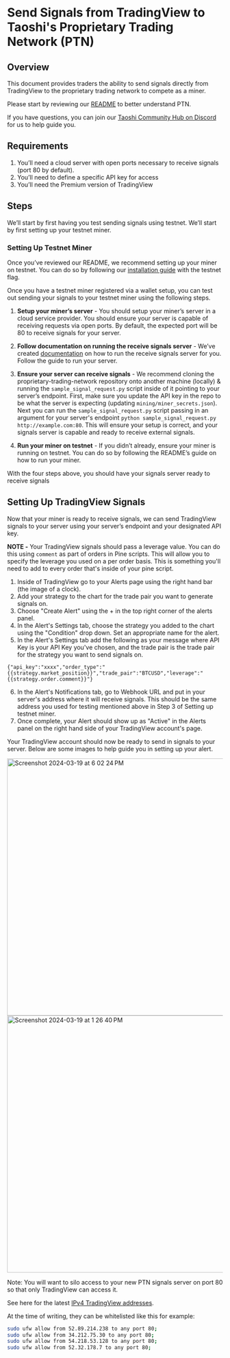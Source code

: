 # Send Signals from TradingView to Taoshi's Proprietary Trading Network (PTN)

## Overview

This document provides traders the ability to send signals directly from TradingView to the proprietary
trading network to compete as a miner.

Please start by reviewing our <a href="https://github.com/taoshidev/proprietary-trading-network">README</a> to better understand PTN.

If you have questions, you can join our <a href="https://discord.gg/MWWqaH3VJU">Taoshi Community Hub on Discord</a>
for us to help guide you.

## Requirements

1. You’ll need a cloud server with open ports necessary to receive signals (port 80 by default).
2. You’ll need to define a specific API key for access
3. You’ll need the Premium version of TradingView

## Steps

We’ll start by first having you test sending signals using testnet. We’ll start by first setting up your testnet miner.

### Setting Up Testnet Miner

Once you’ve reviewed our README, we recommend setting up your miner on testnet. You can do so by
following our <a href = "https://github.com/taoshidev/proprietary-trading-network/blob/main/docs/miner.md">installation guide</a> with the testnet flag.

Once you have a testnet miner registered via a wallet setup, you can test out sending your signals to your
testnet miner using the following steps.

1. **Setup your miner’s server** - You should setup your miner’s server in a cloud service provider. You should ensure
   your server is capable of receiving requests via open ports. By default, the expected port will be 80 to receive
   signals for your server.

2. **Follow documentation on running the receive signals server** - We’ve created <a href="https://github.com/taoshidev/proprietary-trading-network/blob/main/docs/running_signals_server.md">documentation</a> on how to run the receive
   signals server for you. Follow the guide to run your server.

3. **Ensure your server can receive signals** - We recommend cloning the proprietary-trading-network repository onto
   another machine (locally) & running the `sample_signal_request.py` script inside of it pointing to your server’s endpoint. First, make
   sure you update the API key in the repo to be what the server is expecting (updating `mining/miner_secrets.json`). Next you can run
   the `sample_signal_request.py` script passing in an argument for your server's endpoint `python sample_signal_request.py http://example.com:80`. This will ensure your
   setup is correct, and your signals server is capable and ready to receive external signals.

4. **Run your miner on testnet** - If you didn’t already, ensure your miner is running on testnet. You can do so by
   following the README’s guide on how to run your miner.

With the four steps above, you should have your signals server ready to receive signals

## Setting Up TradingView Signals

Now that your miner is ready to receive signals, we can send TradingView signals to your server using your
server’s endpoint and your designated API key.

**NOTE -** Your TradingView signals should pass a leverage value. You can do this using `comment` as part of orders in Pine scripts.
This will allow you to specify the leverage you used on a per order basis. This is something you'll need to add to every
order that's inside of your pine script.

1. Inside of TradingView go to your Alerts page using the right hand bar (the image of a clock).
2. Add your strategy to the chart for the trade pair you want to generate signals on.
3. Choose "Create Alert" using the + in the top right corner of the alerts panel.
4. In the Alert's Settings tab, choose the strategy you added to the chart using the "Condition" drop down. Set an appropriate name for the alert.
5. In the Alert's Settings tab add the following as your message where API Key is your API Key you've chosen, and the trade pair is the trade pair for the strategy you want to send signals on.

```
{"api_key":"xxxx","order_type":"{{strategy.market_position}}","trade_pair":"BTCUSD","leverage":"{{strategy.order.comment}}"}
```

6. In the Alert's Notifications tab, go to Webhook URL and put in your server's address where it will receive signals.
   This should be the same address you used for testing mentioned above in Step 3 of Setting up testnet miner.
7. Once complete, your Alert should show up as "Active" in the Alerts panel on the right hand side of your TradingView
   account's page.

Your TradingView account should now be ready to send in signals to your server. Below are some images to help guide you
in setting up your alert.

<img width="600" alt="Screenshot 2024-03-19 at 6 02 24 PM" src="https://github.com/taoshidev/proprietary-trading-network/assets/68529441/1b6a0198-a875-4881-a7d7-2056d3e02ac2">
<img width="600" alt="Screenshot 2024-03-19 at 1 26 40 PM" src="https://github.com/taoshidev/proprietary-trading-network/assets/68529441/22cfa76f-7a8f-4db9-a9eb-ca5630c39f61">


Note:
You will want to silo access to your new PTN signals server on port 80 so that only TradingView can access it.

See here for the latest <a href="https://www.tradingview.com/support/solutions/43000529348-about-webhooks/">IPv4 TradingView addresses</a>.

At the time of writing, they can be whitelisted like this for example:

```bash
sudo ufw allow from 52.89.214.238 to any port 80;
sudo ufw allow from 34.212.75.30 to any port 80;
sudo ufw allow from 54.218.53.128 to any port 80;
sudo ufw allow from 52.32.178.7 to any port 80;
```
